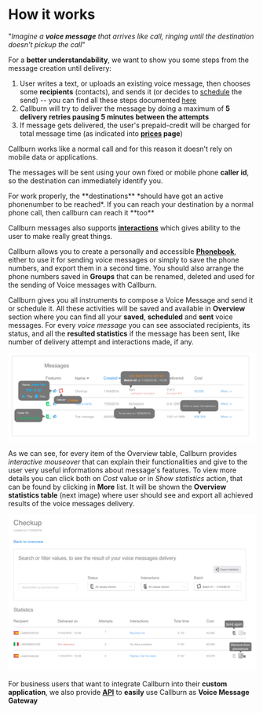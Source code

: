 
<h1>How it works</h1>
 

"*Imagine a **voice message** that arrives like call, *ringing* until the destination doesn't pickup the call*"

For a **better understandability**, we want to show you some steps from the message creation until delivery:	

1. User writes a text, or uploads an existing voice message, then chooses some **recipients** (contacts),  and sends it (or decides to <a href="#" ui-sref="docs({dir:'schedule'})"> schedule</a> the send) -- you can find all these steps documented <a href="#" ui-sref="docs({dir:'how-to-use'})"> here</a>
2. Callburn will try to deliver the message by doing a maximum of **5 delivery retries pausing 5 minutes between the attempts**
3. If message gets delivered, the user's prepaid-credit will be charged for total message time (as indicated into <a href="#" ui-sref="docs({dir:'prices'})"> **prices</a> page**)	
	

<note-box type="note">
Callburn works like a normal call and for this reason it doesn't rely on mobile data or applications.
</note-box>

The messages will be sent using your own fixed or mobile phone **caller id**, so the destination can immediately identify you.	


<note-box type="warning">
For work properly, the **destinations** *should have got an active phonenumber to be reached*.	 
If you can reach your destination by a normal phone call, then callburn can reach it **too**
</note-box>
	

Callburn messages also supports <a href="#" ui-sref="docs({dir:'interactions'})"> **interactions**</a> which gives ability to the user to make really great things.		

Callburn allows you to create a personally and accessible <a href="#" ui-sref="docs({dir:'phonebook'})"> **Phonebook**</a>, either to use it for sending voice messages or simply to save the phone numbers, and export them in a second time. You should also arrange the phone numbers saved in **Groups** that can be renamed, deleted and used for the sending of Voice messages with Callburn. 

Callburn gives you all instruments to compose a Voice Message and send it or schedule it. All these activities will be saved and available in __Overview__ section where you can find all your __saved__, __scheduled__ and __sent__ voice messages. For every _voice message_ you can see associated recipients, its status, and all the __resulted statistics__ if the message has been sent, like number of delivery attempt and interactions made, if any.    

![](/assets/imagedoc/Overview.png)

As we can see, for every item of the Overview table, Callburn provides _interactive mouseover_ that can explain their functionalities and give to the user very useful informations about message's features. To view more details you can click both on _Cost_ value or in _Show statistics_ action, that can be found by clicking in __More__ list. It will be shown the __Overview statistics table__ (next image) where user should see and export all achieved results of the voice messages delivery.

![Overview Statistics Table](/assets/imagedoc/OverviewStat.png)

For business users that want to integrate Callburn into their **custom application**, we also provide <a href="#" ui-sref="docs({dir:'api'})"> **API**</a>  to **easily** use Callburn as **Voice Message Gateway**